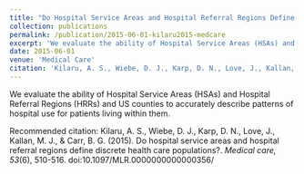 ```yaml
---
title: "Do Hospital Service Areas and Hospital Referral Regions Define Discrete Health Care Populations?"
collection: publications
permalink: /publication/2015-06-01-kilaru2015-medcare
excerpt: 'We evaluate the ability of Hospital Service Areas (HSAs) and Hospital Referral Regions (HRRs) and US counties to accurately describe patterns of hospital use for patients living within them.'
date: 2015-06-01
venue: 'Medical Care'
citation: 'Kilaru, A. S., Wiebe, D. J., Karp, D. N., Love, J., Kallan, M. J., &amp; Carr, B. G. (2015). Do hospital service areas and hospital referral regions define discrete health care populations?. <i>Medical care, 53</i>(6), 510-516. doi:10.1097/MLR.0000000000000356/'
---
```

We evaluate the ability of Hospital Service Areas (HSAs) and Hospital Referral Regions (HRRs) and US counties to accurately describe patterns of hospital use for patients living within them.

Recommended citation: Kilaru, A. S., Wiebe, D. J., Karp, D. N., Love, J., Kallan, M. J., & Carr, B. G. (2015). Do hospital service areas and hospital referral regions define discrete health care populations?. <i>Medical care, 53</i>(6), 510-516. doi:10.1097/MLR.0000000000000356/